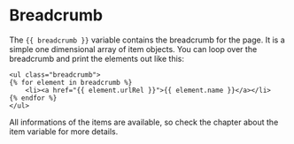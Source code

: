 # Breadcrumb

The `{{ breadcrumb }}` variable contains the breadcrumb for the page. It is a simple one dimensional array of item objects. You can loop over the breadcrumb and print the elements out like this: 

    <ul class="breadcrumb">
    {% for element in breadcrumb %}
        <li><a href="{{ element.urlRel }}">{{ element.name }}</a></li>
    {% endfor %}
    </ul>

All informations of the items are available, so check the chapter about the item variable for more details.